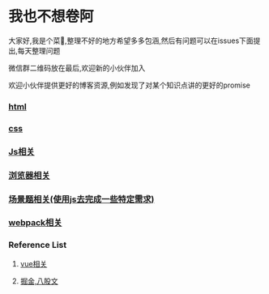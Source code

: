 # 我也不想卷阿
大家好,我是个菜🐔,整理不好的地方希望多多包涵,然后有问题可以在issues下面提出,每天整理问题

微信群二维码放在最后,欢迎新的小伙伴加入

欢迎小伙伴提供更好的博客资源,例如发现了对某个知识点讲的更好的promise


### [html](https://github.com/captain1023/-/issues/1)

### [css](https://github.com/captain1023/-/issues/2)

### [Js相关](https://github.com/captain1023/-/issues/3)

### [浏览器相关](https://github.com/captain1023/-/issues/4)

### [场景题相关(使用js去完成一些特定需求)](https://github.com/captain1023/-/issues/5)

### [webpack相关](https://github.com/captain1023/-/issues/6)


### Reference List
1. [vue相关](https://juejin.cn/post/6844903918753808398)

2. [掘金,八股文](https://juejin.cn/post/7016593221815910408)

